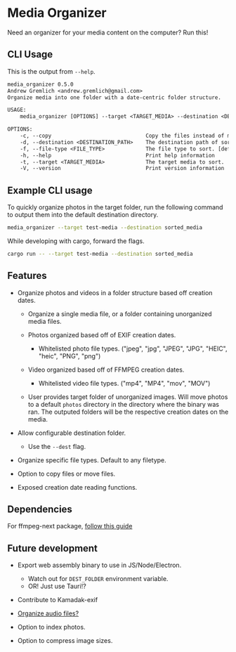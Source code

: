 # Media Organizer

Need an organizer for your media content on the computer? Run this!

## CLI Usage

This is the output from `--help`.

```txt
media_organizer 0.5.0
Andrew Gremlich <andrew.gremlich@gmail.com>
Organize media into one folder with a date-centric folder structure.

USAGE:
    media_organizer [OPTIONS] --target <TARGET_MEDIA> --destination <DESTINATION_PATH>

OPTIONS:
    -c, --copy                              Copy the files instead of moving them.
    -d, --destination <DESTINATION_PATH>    The destination path of sorted media.
    -f, --file-type <FILE_TYPE>             The file type to sort. [default: *]
    -h, --help                              Print help information
    -t, --target <TARGET_MEDIA>             The target media to sort.
    -V, --version                           Print version information
```

## Example CLI usage

To quickly organize photos in the target folder, run the following command to output them into the default destination directory.

```bash
media_organizer --target test-media --destination sorted_media
```

While developing with cargo, forward the flags.

```bash
cargo run -- --target test-media --destination sorted_media
```

## Features

- Organize photos and videos in a folder structure based off creation dates.

  - Organize a single media file, or a folder containing unorganized media files.

  - Photos organized based off of EXIF creation dates.

    - Whitelisted photo file types. ("jpeg", "jpg", "JPEG", "JPG", "HEIC", "heic", "PNG", "png")

  - Video organized based off of FFMPEG creation dates.

    - Whitelisted video file types. ("mp4", "MP4", "mov", "MOV")

  - User provides target folder of unorganized images. Will move photos to a default `photos` directory in the directory where the binary was ran. The outputed folders will be the respective creation dates on the media.

- Allow configurable destination folder.

  - Use the `--dest` flag.

- Organize specific file types. Default to any filetype.

- Option to copy files or move files.

- Exposed creation date reading functions.

## Dependencies

For ffmpeg-next package, [follow this guide](https://github.com/zmwangx/rust-ffmpeg/wiki/Notes-on-building)

## Future development

- Export web assembly binary to use in JS/Node/Electron.

  - Watch out for `DEST_FOLDER` environment variable.
  - OR! Just use Tauri!?

- Contribute to Kamadak-exif
- [Organize audio files?](https://github.com/pdeljanov/Symphonia)
- Option to index photos.
- Option to compress image sizes.

